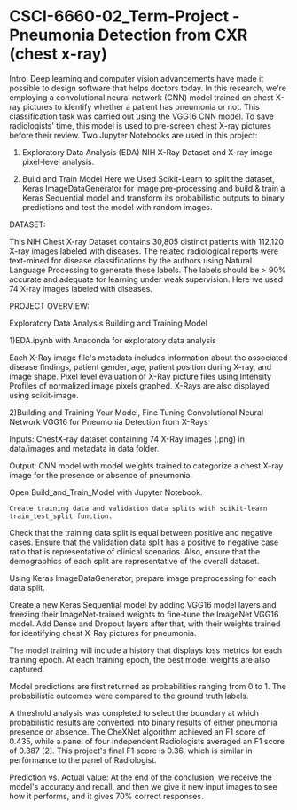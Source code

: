 # CSCI-6660-02_Term-Project - Pneumonia Detection from CXR (chest x-ray)

Intro:
Deep learning and computer vision advancements have made it possible to design software that helps doctors today. In this research, we're employing a convolutional neural network (CNN) model trained on chest X-ray pictures to identify whether a patient has pneumonia or not. This classification task was carried out using the VGG16 CNN model. To save radiologists' time, this model is used to pre-screen chest X-ray pictures before their review.
Two Jupyter Notebooks are used in this project:

1) Exploratory Data Analysis (EDA) NIH X-Ray Dataset and X-ray image pixel-level analysis.

2) Build and Train Model
    Here we Used Scikit-Learn to split the dataset, Keras ImageDataGenerator for image pre-processing and build & train a Keras Sequential model and transform its probabilistic outputs to binary predictions and test the model with random images.


DATASET:

This NIH Chest X-ray Dataset contains 30,805 distinct patients with 112,120 X-ray images labeled with diseases. The related radiological reports were text-mined for disease classifications by the authors using Natural Language Processing to generate these labels. The labels should be > 90% accurate and adequate for learning under weak supervision. 
Here we used 74 X-ray images labeled with diseases.

PROJECT OVERVIEW:

Exploratory Data Analysis Building and Training Model

1)EDA.ipynb with Anaconda for exploratory data analysis

Each X-Ray image file's metadata includes information about the associated disease findings, patient gender, age, patient position during X-ray, and image shape. Pixel level evaluation of X-Ray picture files using Intensity Profiles of normalized image pixels graphed. X-Rays are also displayed using scikit-image. 

2)Building and Training Your Model, Fine Tuning Convolutional Neural Network VGG16 for Pneumonia Detection from X-Rays 

Inputs:
	ChestX-ray dataset containing 74 X-Ray images (.png) in data/images and metadata in data folder. 

Output:
	CNN model with model weights trained to categorize a chest X-ray image for the presence or absence of pneumonia.


Open Build_and_Train_Model with Jupyter Notebook.


	Create training data and validation data splits with scikit-learn train_test_split function.

Check that the training data split is equal between positive and negative cases. Ensure that the validation data split has a positive to negative case ratio that is representative of clinical scenarios. Also, ensure that the demographics of each split are representative of the overall dataset.

Using Keras ImageDataGenerator, prepare image preprocessing for each data split.

Create a new Keras Sequential model by adding VGG16 model layers and freezing their ImageNet-trained weights to fine-tune the ImageNet VGG16 model. Add Dense and Dropout layers after that, with their weights trained for identifying chest X-Ray pictures for pneumonia.

The model training will include a history that displays loss metrics for each training epoch. At each training epoch, the best model weights are also captured.

Model predictions are first returned as probabilities ranging from 0 to 1. The probabilistic outcomes were compared to the ground truth labels.

A threshold analysis was completed to select the boundary at which probabilistic results are converted into binary results of either pneumonia presence or absence. The CheXNet algorithm achieved an F1 score of 0.435, while a panel of four independent Radiologists averaged an F1 score of 0.387 [2]. This project's final F1 score is 0.36, which is similar in performance to the panel of Radiologist.

Prediction vs. Actual value:
	 At the end of the conclusion, we receive the model's accuracy and recall, and then we give it new input images to see how it performs, and it gives 70% correct responses.
